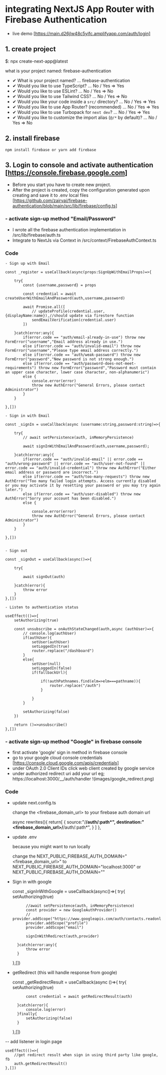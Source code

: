 # integrating NextJS App Router with Firebase Authentication

- live demo [https://main.d26jlw48c5yifc.amplifyapp.com/auth/login]

## 1. create project

$: npx create-next-app@latest 

what is your project named: firebase-authentication

- ✔ What is your project named? … firebase-authentication
- ✔ Would you like to use TypeScript? … No / Yes => Yes
- ✔ Would you like to use ESLint? … No / Yes => No
- ✔ Would you like to use Tailwind CSS? … No / Yes  => No
- ✔ Would you like your code inside a `src/` directory? … No / Yes  => Yes
- ✔ Would you like to use App Router? (recommended) … No / Yes => Yes
- ✔ Would you like to use Turbopack for `next dev`? … No / Yes => Yes
- ✔ Would you like to customize the import alias (`@/*` by default)? … No / Yes => No

## 2. install firebase
    npm install firebase or yarn add firebase

## 3. Login to console and activate authentication [https://console.firebase.google.com]
- Before you start you have to create new project.
- After the project is created, copy the configuration generated upon creating and save it to .env local files 
    [https://github.com/zairvai/firebase-authentication/blob/main/src/lib/firebase/config.ts]


### - activate sign-up method "Email/Password"
- I wrote all the firebase authentication implementation in /src/lib/firebase/auth.ts
- Integrate to NextJs via Context in /src/context/FirebaseAuthContext.ts

### Code

    - Sign up with Email

    const _register = useCallback(async(props:SignUpWithEmailProps)=>{

        try{
            const {username,password} = props

            const credential = await createUserWithEmailAndPassword(auth,username,password)
    
            await Promise.all([
                // updateProfile(credential.user,{displayName:name}),//should update via firestore function
                sendEmailVerification(credential.user)
            ])
            
        }catch(error:any){
            if(error.code == "auth/email-already-in-use") throw new FormError("username","Email address already in use.")
            else if(error.code == "auth/invalid-email") throw new FormError("username","Please type email address correctly.")
            else if(error.code == "auth/weak-password") throw new FormError("password","New password is not strong enough.")
            else if(error.code == "auth/password-does-not-meet-requirements") throw new FormError("password","Password must contain an upper case character, lower case character, non-alphanumeric")
            else {
                console.error(error)
                throw new AuthError("General Errors, please contact Administrator")
            }
        }

    },[])

    - Sign in with Email

    const _signIn = useCallback(async (username:string,password:string)=>{

        try{
            // await setPersistence(auth, inMemoryPersistence)
            
            await signInWithEmailAndPassword(auth,username,password);
                        
        }catch(error:any){
            if(error.code == "auth/invalid-email" || error.code == "auth/wrong-password" || error.code == "auth/user-not-found" || error.code == "auth/invalid-credential") throw new AuthError("Either email address or password are incorrect.")
            else if(error.code == "auth/too-many-requests") throw new AuthError("Too many failed login attempts. Access currently disabled or you may activate it by resetting your password or you may try again later.")
            else if(error.code == "auth/user-disabled") throw new AuthError("Sorry your account has been disabled.")
            else {
                
                console.error(error)
                throw new AuthError("General Errors, please contact Administrator")
            }
        }

    },[])


    - Sign out

    const _signOut = useCallback(async()=>{
        
        try{

            await signOut(auth)

        }catch(error){
            throw error
        }
    },[])

    - Listen to authentication status

    useEffect(()=>{
        setAuthorizing(true)

        const unsubscribe = onAuthStateChanged(auth,async (authUser)=>{
            // console.log(authUser)
            if(authUser){
                setUser(authUser)
                setLoggedIn(true)
                router.replace("/dashboard")
            }
            else{
                setUser(null)
                setLoggedIn(false)
                if(fallbackUrl){
                    
                    if(!authPathnames.find(elm=>elm===pathname)){
                        router.replace("/auth")
                    }
                    
                }
            }

            setAuthorizing(false)
        })

        return ()=>unsubscribe()
    },[])


### - activate sign-up method "Google" in firebase console

- first activate 'google' sign in method in firebase console
- go to your google cloud console credentials [https://console.cloud.google.com/apis/credentials]
- under OAuth 2.0 Client IDs click web client created by google service
- under authorized redirect uri add your url eg; https://localhost:3000/__/auth/handler
!(images/google_redirect.png)

### Code

- update next.config.ts

    change the <firebase_domain_url> to your firebase auth domain url 

    async rewrites(){
        return[
            {
                source:"/__/auth/:path*",
                destination:"<firebase_domain_url>/__/auth/:path*",
            }
        ]
    },

- update .env

    because you might want to run locally

    change the NEXT_PUBLIC_FIREBASE_AUTH_DOMAIN="<firebase_domain_url>"
    to NEXT_PUBLIC_FIREBASE_AUTH_DOMAIN="localhost:3000"
    or NEXT_PUBLIC_FIREBASE_AUTH_DOMAIN="<your-public-domain>"


- Sign in with google 

    const _signInWithGoogle = useCallback(async()=>{
        try{
            setAuthorizing(true)

            //await setPersistence(auth, inMemoryPersistence)
            const provider = new GoogleAuthProvider()
            // provider.addScope("https://www.googleapis.com/auth/contacts.readonly")
            provider.addScope("profile")
            provider.addScope("email")

            signInWithRedirect(auth,provider)

        }catch(error:any){
            throw error
        }

    },[])

- getRedirect (this will handle response from google)

    const _getRedirectResult = useCallback(async ()=>{
        try{
            setAuthorizing(true)

            const credential = await getRedirectResult(auth)
            
        }catch(error){
            console.log(error)
        }finally{
            setAuthorizing(false)
        }

    },[])

-- add listener in login page 

    useEffect(()=>{
        //get redirect result when sign in using third party like google, fb
        auth.getRedirectResult()
    },[])
